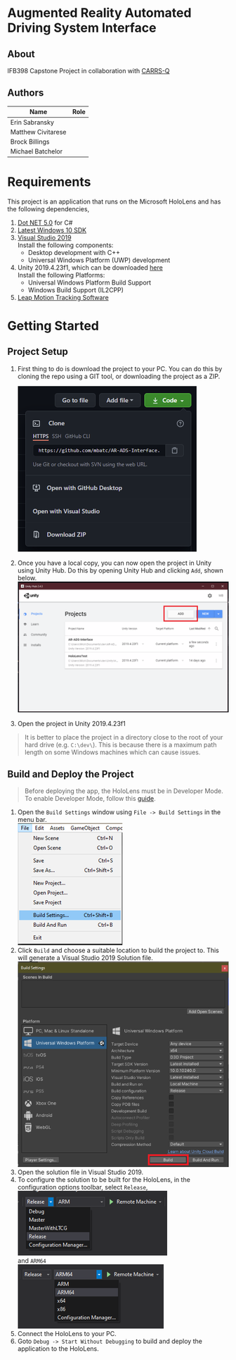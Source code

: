 # Augmented Reality Automated Driving System Interface

## About

IFB398 Capstone Project in collaboration with [CARRS-Q](https://research.qut.edu.au/carrsq/)

## Authors

| Name               | Role |
| ------------------ |-|
| Erin Sabransky     | |
| Matthew Civitarese | |
| Brock Billings     | |
| Michael Batchelor  | |

# Requirements

This project is an application that runs on the Microsoft HoloLens and has the following dependencies,

1. [Dot NET 5.0](https://dotnet.microsoft.com/download/dotnet/thank-you/sdk-5.0.201-windows-x64-installer) for C#
2. [Latest Windows 10 SDK](https://developer.microsoft.com/en-us/windows/downloads/windows-10-sdk/)
3. [Visual Studio 2019](https://visualstudio.microsoft.com/downloads/)  
   Install the following components:
   * Desktop development with C++
   * Universal Windows Platform (UWP) development
4. Unity 2019.4.23f1, which can be downloaded [here](https://unity3d.com/get-unity/download/archive)  
   Install the following Platforms:
   * Universal Windows Platform Build Support
   * Windows Build Support (IL2CPP)
5. [Leap Motion Tracking Software](https://developer.leapmotion.com/tracking-software-download)

# Getting Started

## Project Setup

1. First thing to do is download the project to your PC. You can do this by cloning the repo using a GIT tool, or downloading the project as a ZIP.

   ![alt text](Docs/img/clone-project.png "Clone Project")

2. Once you have a local copy, you can now open the project in Unity using Unity Hub. Do this by opening Unity Hub and clicking `Add`, shown below.
   ![alt text](Docs/img/add-project.png  "Logo Title Text 1")

3. Open the project in Unity 2019.4.23f1

> It is better to place the project in a directory close to the root of your hard drive (e.g. `C:\dev\`). This is because there is a maximum path length on some Windows machines which can cause issues. 

## Build and Deploy the Project

> Before deploying the app, the HoloLens must be in Developer Mode. To enable Developer Mode, follow this [guide](https://docs.microsoft.com/en-us/windows/mixed-reality/develop/platform-capabilities-and-apis/using-visual-studio?tabs=hl2).

1. Open the `Build Settings` window using `File -> Build Settings` in the menu bar.  
   ![alt text](Docs/img/build-file-build-settings.png "Open Build Settings")
2. Click `Build` and choose a suitable location to build the project to. This will generate a Visual Studio 2019 Solution file.  
   ![alt text](Docs/img/build-project.png "Build Project")
3. Open the solution file in Visual Studio 2019.  
4. To configure the solution to be built for the HoloLens, in the configuration options toolbar, select `Release`,  
   ![alt text](Docs/img/config-release.png  "Switch to Release")  
    and `ARM64`  
   ![alt text](Docs/img/config-ARM64.png  "Switch to ARM64")
5. Connect the HoloLens to your PC.  
6. Goto `Debug -> Start Without Debugging` to build and deploy the application to the HoloLens.  

